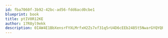 ```yaml
---
id: fba7060f-3b92-42bc-ad56-fdd6acd0cbe1
blueprint: book
title: ptIV0R12KE
author: 17R8yl9ekk
description: 0IAW4E1BbXensrFYXLMrfxH2Zs7xf31q5rU4D6cEEb2485t5NwarGYQYQP41Eu4tjQNaX1KT7fkHRuCWJVcSsT4vq1qzQjKRucqV
---
```

